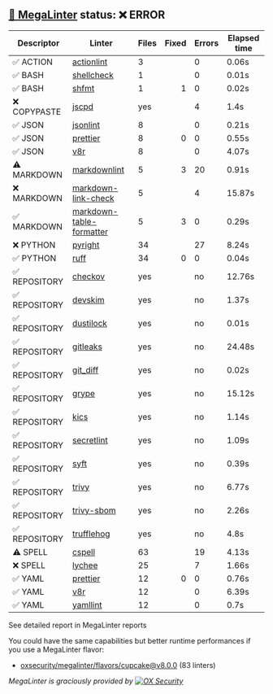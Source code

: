 ## [🦙 MegaLinter](https://megalinter.io/8.0.0) status: ❌ ERROR

| Descriptor  |                                               Linter                                                |Files|Fixed|Errors|Elapsed time|
|-------------|-----------------------------------------------------------------------------------------------------|-----|----:|------|------------|
|✅ ACTION    |[actionlint](https://megalinter.io/8.0.0/descriptors/action_actionlint)                              |    3|     |     0|0.06s       |
|✅ BASH      |[shellcheck](https://megalinter.io/8.0.0/descriptors/bash_shellcheck)                                |    1|     |     0|0.01s       |
|✅ BASH      |[shfmt](https://megalinter.io/8.0.0/descriptors/bash_shfmt)                                          |    1|    1|     0|0.02s       |
|❌ COPYPASTE |[jscpd](https://megalinter.io/8.0.0/descriptors/copypaste_jscpd)                                     |yes  |     |     4|1.4s        |
|✅ JSON      |[jsonlint](https://megalinter.io/8.0.0/descriptors/json_jsonlint)                                    |    8|     |     0|0.21s       |
|✅ JSON      |[prettier](https://megalinter.io/8.0.0/descriptors/json_prettier)                                    |    8|    0|     0|0.55s       |
|✅ JSON      |[v8r](https://megalinter.io/8.0.0/descriptors/json_v8r)                                              |    8|     |     0|4.07s       |
|⚠️ MARKDOWN  |[markdownlint](https://megalinter.io/8.0.0/descriptors/markdown_markdownlint)                        |    5|    3|    20|0.91s       |
|❌ MARKDOWN  |[markdown-link-check](https://megalinter.io/8.0.0/descriptors/markdown_markdown_link_check)          |    5|     |     4|15.87s      |
|✅ MARKDOWN  |[markdown-table-formatter](https://megalinter.io/8.0.0/descriptors/markdown_markdown_table_formatter)|    5|    3|     0|0.29s       |
|❌ PYTHON    |[pyright](https://megalinter.io/8.0.0/descriptors/python_pyright)                                    |   34|     |    27|8.24s       |
|✅ PYTHON    |[ruff](https://megalinter.io/8.0.0/descriptors/python_ruff)                                          |   34|    0|     0|0.04s       |
|✅ REPOSITORY|[checkov](https://megalinter.io/8.0.0/descriptors/repository_checkov)                                |yes  |     |no    |12.76s      |
|✅ REPOSITORY|[devskim](https://megalinter.io/8.0.0/descriptors/repository_devskim)                                |yes  |     |no    |1.37s       |
|✅ REPOSITORY|[dustilock](https://megalinter.io/8.0.0/descriptors/repository_dustilock)                            |yes  |     |no    |0.01s       |
|✅ REPOSITORY|[gitleaks](https://megalinter.io/8.0.0/descriptors/repository_gitleaks)                              |yes  |     |no    |24.48s      |
|✅ REPOSITORY|[git_diff](https://megalinter.io/8.0.0/descriptors/repository_git_diff)                              |yes  |     |no    |0.02s       |
|✅ REPOSITORY|[grype](https://megalinter.io/8.0.0/descriptors/repository_grype)                                    |yes  |     |no    |15.12s      |
|✅ REPOSITORY|[kics](https://megalinter.io/8.0.0/descriptors/repository_kics)                                      |yes  |     |no    |1.14s       |
|✅ REPOSITORY|[secretlint](https://megalinter.io/8.0.0/descriptors/repository_secretlint)                          |yes  |     |no    |1.09s       |
|✅ REPOSITORY|[syft](https://megalinter.io/8.0.0/descriptors/repository_syft)                                      |yes  |     |no    |0.39s       |
|✅ REPOSITORY|[trivy](https://megalinter.io/8.0.0/descriptors/repository_trivy)                                    |yes  |     |no    |6.77s       |
|✅ REPOSITORY|[trivy-sbom](https://megalinter.io/8.0.0/descriptors/repository_trivy_sbom)                          |yes  |     |no    |2.26s       |
|✅ REPOSITORY|[trufflehog](https://megalinter.io/8.0.0/descriptors/repository_trufflehog)                          |yes  |     |no    |4.8s        |
|⚠️ SPELL     |[cspell](https://megalinter.io/8.0.0/descriptors/spell_cspell)                                       |63   |     |    19|4.13s       |
|❌ SPELL     |[lychee](https://megalinter.io/8.0.0/descriptors/spell_lychee)                                       |25   |     |     7|1.66s       |
|✅ YAML      |[prettier](https://megalinter.io/8.0.0/descriptors/yaml_prettier)                                    |12   |    0|     0|0.76s       |
|✅ YAML      |[v8r](https://megalinter.io/8.0.0/descriptors/yaml_v8r)                                              |12   |     |     0|6.39s       |
|✅ YAML      |[yamllint](https://megalinter.io/8.0.0/descriptors/yaml_yamllint)                                    |12   |     |     0|0.7s        |

See detailed report in MegaLinter reports

You could have the same capabilities but better runtime performances if you use a MegaLinter flavor:
- [oxsecurity/megalinter/flavors/cupcake@v8.0.0](https://megalinter.io/8.0.0/flavors/cupcake/) (83 linters)


_MegaLinter is graciously provided by [![OX Security](https://www.ox.security/wp-content/uploads/2022/06/logo.svg?ref=megalinter_comment)](https://www.ox.security/?ref=megalinter)_